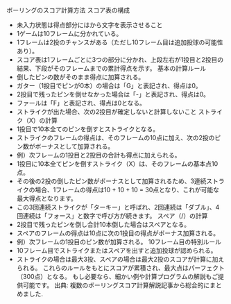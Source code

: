 ボーリングのスコア計算方法
スコア表の構成
- 未入力状態は得点部分にはから文字を表示させること
- 1ゲームは10フレームに分かれている。
- 1フレームは2投のチャンスがある（ただし10フレーム目は追加投球の可能性あり）。
- スコア表は1フレームごとに3つの部分に分かれ、上段左右が1投目と2投目の結果、下段がそのフレームまでの累計得点を示す。
基本の計算ルール
- 倒したピンの数がそのまま得点に加算される。
- ガター（1投目でピンが0本）の場合は「G」と表記され、得点は0。
- 2投目で残ったピンを倒せなかった場合は「-」と表記され、得点は0。
- ファールは「F」と表記され、得点は0となる。
- ストライクが出た場合、次の2投目が確定しないと計算しないこと
ストライク（X）の計算
- 1投目で10本全てのピンを倒すとストライクとなる。
- ストライクのフレームの得点は、そのフレームの10点に加え、次の2投のピン数がボーナスとして加算される。
- 例）次フレームの1投目と2投目の合計も得点に加えられる。
- 1投目に10本全てピンを倒すストライク（X）は、そのフレームの基本点10点。
- その後の2投の倒したピン数がボーナスとして加算されるため、3連続ストライクの場合、1フレームの得点は10 + 10 + 10 = 30点となり、これが可能な最大得点となります。
- この3回連続ストライクが「ターキー」と呼ばれ、2回連続は「ダブル」、4回連続は「フォース」と数字で呼び方が続きます。
スペア（/）の計算
- 2投目で残ったピンを倒し合計10本倒した場合はスペアとなる。
- スペアのフレームの得点は10点に次の1投目の得点がボーナス加算される。
- 例）次フレームの1投目のピン数が加算される。
10フレーム目の特別ルール
- 10フレーム目でストライクまたはスペアを出すと追加投球が認められる。
- ストライクの場合は最大3投、スペアの場合は最大2投のスコアが計算に加えられる。
これらのルールをもとにスコアが累積され、最大点はパーフェクト（300点）となる。
もし必要なら、細かい例や計算プログラムの解説もご提供可能です。
出典: 複数のボーリングスコア計算解説記事から総合的にまとめました.
